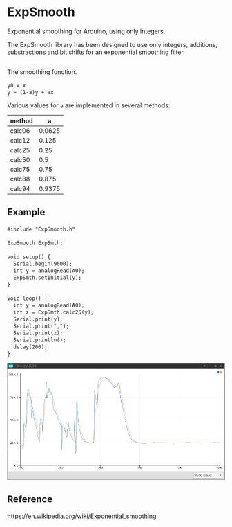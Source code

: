 # ExpSmooth
Exponential smoothing for Arduino, using only integers.

The ExpSmooth library has been designed to use only integers, additions, substractions and bit shifts for an exponential smoothing filter.

## 

The smoothing function.

```
y0 = x
y = (1-a)y + ax
```

Various values for `a` are implemented in several methods:

| method | a
| ------ | ------
| calc06 | 0.0625
| calc12 | 0.125
| calc25 | 0.25
| calc50 | 0.5
| calc75 | 0.75
| calc88 | 0.875
| calc94 | 0.9375

## Example

```
#include "ExpSmooth.h"

ExpSmooth ExpSmth;

void setup() {
  Serial.begin(9600);
  int y = analogRead(A0);
  ExpSmth.setInitial(y);
}

void loop() {
  int y = analogRead(A0);
  int z = ExpSmth.calc25(y);
  Serial.print(y);
  Serial.print(",");
  Serial.print(z);
  Serial.println();
  delay(200);
}
```

![](smooth.png)


## Reference

https://en.wikipedia.org/wiki/Exponential_smoothing
